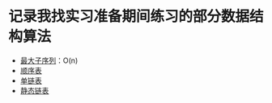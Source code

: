 # 记录我找实习准备期间练习的部分数据结构算法

- [最大子序列](./最大子序列)：O(n)
- [顺序表](./线性表-顺序存储结构)
- [单链表](./单链表)
- [静态链表](./静态链表)
